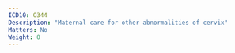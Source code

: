 ```yaml
---
ICD10: O344
Description: "Maternal care for other abnormalities of cervix"
Matters: No
Weight: 0
---
```

